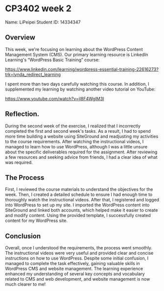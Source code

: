 #     CP3402 week 2
Name: LiPeipei         Student ID: 14334347

##    Overview
This week, we're focusing on learning about the WordPress Content Management System (CMS). Our primary learning resource is LinkedIn Learning's “WordPress Basic Training” course:

https://www.linkedin.com/learning/wordpress-essential-training-22616273?trk=lynda_redirect_learning

I spent more than two days carefully watching this course.
In addition, I supplemented my learning by watching another video tutorial on YouTube:

https://www.youtube.com/watch?v=jl8F4WglM3I


##    Reflection.
During the second week of the exercise, I realized that I incorrectly completed the first and second week's tasks. As a result, I had to spend more time building a website using SiteGround and readjusting my activities to the course requirements. After watching the instructional videos, I managed to learn how to use WordPress, although I was a little unsure about the specific deliverables required for the assignment. After reviewing a few resources and seeking advice from friends, I had a clear idea of what was required.

##    The Process
First, I reviewed the course materials to understand the objectives for the week. Then, I created a detailed schedule to ensure I had enough time to thoroughly watch the instructional videos. After that, I registered and logged into WordPress to set up my site. I imported the WordPress content into SiteGround and linked both accounts, which helped make it easier to create and modify content. Using the provided template, I successfully created content for my WordPress site.

##    Conclusion
Overall, once I understood the requirements, the process went smoothly. The instructional videos were very useful and provided clear and concise instructions on how to use WordPress. Despite some initial confusion, I managed to complete the task effectively, gaining valuable skills in WordPress CMS and website management. The learning experience enhanced my understanding of several key concepts and vocabulary related to CMS and web development, and website management is now much clearer to me!
